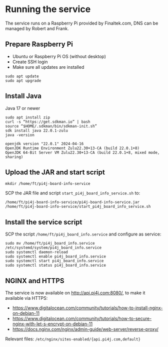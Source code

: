 # Running the service

The service runs on a Raspberry Pi provided by Finaltek.com, DNS can be managed by Robert and Frank.

## Prepare Raspberry Pi

* Ubuntu or Raspberry Pi OS (without desktop)
* Create SSH login
* Make sure all updates are installed

```
sudo apt update
sudo apt upgrade
```

## Install Java

Java 17 or newer

```
sudo apt install zip
curl -s “https://get.sdkman.io” | bash
source “$HOME/.sdkman/bin/sdkman-init.sh”
sdk install java 22.0.1-zulu
java -version

openjdk version "22.0.1" 2024-04-16
OpenJDK Runtime Environment Zulu22.30+13-CA (build 22.0.1+8)
OpenJDK 64-Bit Server VM Zulu22.30+13-CA (build 22.0.1+8, mixed mode, sharing)
```

## Upload the JAR and start script

```
mkdir /home/ft/pi4j-board-info-service
```

SCP the JAR file and script `start_pi4j_board_info_service.sh` to:

```
/home/ft/pi4j-board-info-service/pi4j-board-info-service.jar
/home/ft/pi4j-board-info-service/start_pi4j_board_info_service.sh
```

## Install the service script

SCP the script `/home/ft/pi4j_board_info.service` and configure as service:

```
sudo mv /home/ft/pi4j_board_info.service /etc/systemd/system/pi4j_board_info.service
sudo systemctl daemon-reload
sudo systemctl enable pi4j_board_info.service
sudo systemctl start pi4j_board_info.service
sudo systemctl status pi4j_board_info.service
```

## NGINX and HTTPS

The service is now available on http://api.pi4j.com:8080/, to make it available via HTTPS:

* https://www.digitalocean.com/community/tutorials/how-to-install-nginx-on-debian-11
* https://www.digitalocean.com/community/tutorials/how-to-secure-nginx-with-let-s-encrypt-on-debian-11
* https://docs.nginx.com/nginx/admin-guide/web-server/reverse-proxy/

Relevant files: `/etc/nginx/sites-enabled/{api.pi4j.com,default}`